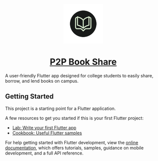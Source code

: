 <p align="center">
  <a href="https://github.com/viveeeeeek/p2pbookshare">
    <img src="assets\splash\splash_logo.png" height="128">
    <h1 align="center">P2P Book Share</h1>
  </a>
</p>


A user-friendly Flutter app designed for college students to easily share, borrow, and lend books on campus.

## Getting Started

This project is a starting point for a Flutter application.

A few resources to get you started if this is your first Flutter project:

- [Lab: Write your first Flutter app](https://docs.flutter.dev/get-started/codelab)
- [Cookbook: Useful Flutter samples](https://docs.flutter.dev/cookbook)

For help getting started with Flutter development, view the
[online documentation](https://docs.flutter.dev/), which offers tutorials,
samples, guidance on mobile development, and a full API reference.
